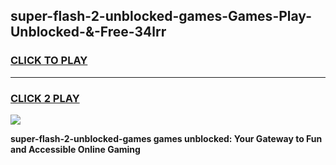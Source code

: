 
## super-flash-2-unblocked-games-Games-Play-Unblocked-&-Free-34lrr
<h3>
<a href="https://premium76.site?title=super-flash-2-unblocked-games&ref=24A">CLICK TO PLAY</a></h3>
<hr>

<h3>
<a href="https://premium76.site?title=super-flash-2-unblocked-games&ref=24A">CLICK 2 PLAY</a>
  
</h3>

<a href="https://premium76.site?title=super-flash-2-unblocked-games&ref=24A"><img src="https://clearcache.store/games.png"></a>


**super-flash-2-unblocked-games games unblocked: Your Gateway to Fun and Accessible Online Gaming**
